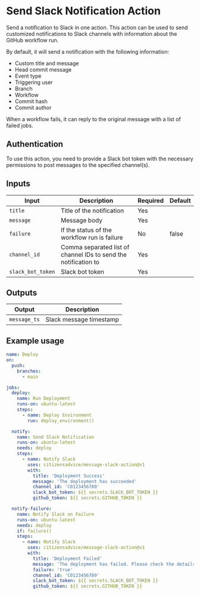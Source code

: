 # Send Slack Notification Action

Send a notification to Slack in one action. This action can be used to send customized notifications to Slack channels with information about the GitHub workflow run.

By default, it will send a notification with the following information:

- Custom title and message
- Head commit message
- Event type
- Triggering user
- Branch
- Workflow
- Commit hash
- Commit author

When a workflow fails, it can reply to the original message with a list of failed jobs.

## Authentication

To use this action, you need to provide a Slack bot token with the necessary permissions to post messages to the specified channel(s).

## Inputs

| Input             | Description                                                     | Required | Default |
| ----------------- | --------------------------------------------------------------- | -------- | ------- |
| `title`           | Title of the notification                                       | Yes      |         |
| `message`         | Message body                                                    | Yes      |         |
| `failure`         | If the status of the workflow run is failure                    | No       | false   |
| `channel_id`      | Comma separated list of channel IDs to send the notification to | Yes      |         |
| `slack_bot_token` | Slack bot token                                                 | Yes      |         |

## Outputs

| Output       | Description             |
| ------------ | ----------------------- |
| `message_ts` | Slack message timestamp |

## Example usage

```yaml
name: Deploy
on:
  push:
    branches:
      - main

jobs:
  deploy:
    name: Run Deployment
    runs-on: ubuntu-latest
    steps:
      - name: Deploy Environment
        run: deploy_environment()

  notify:
    name: Send Slack Notification
    runs-on: ubuntu-latest
    needs: deploy
    steps:
      - name: Notify Slack
        uses: citizensadvice/message-slack-action@v1
        with:
          title: 'Deployment Success'
          message: 'The deployment has succeeded'
          channel_id: 'C0123456789'
          slack_bot_token: ${{ secrets.SLACK_BOT_TOKEN }}
          github_token: ${{ secrets.GITHUB_TOKEN }}

  notify-failure:
    name: Notify Slack on Failure
    runs-on: ubuntu-latest
    needs: deploy
    if: failure()
    steps:
      - name: Notify Slack
        uses: citizensadvice/message-slack-action@v1
        with:
          title: 'Deployment Failed'
          message: 'The deployment has failed. Please check the details below.'
          failure: 'true'
          channel_id: 'C0123456789'
          slack_bot_token: ${{ secrets.SLACK_BOT_TOKEN }}
          github_token: ${{ secrets.GITHUB_TOKEN }}
```
